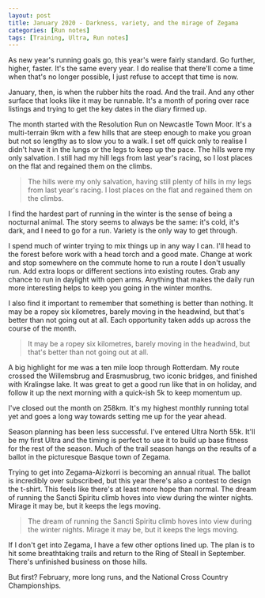 ```yaml
---
layout: post
title: January 2020 - Darkness, variety, and the mirage of Zegama
categories: [Run notes]
tags: [Training, Ultra, Run notes]
---
```

As new year's running goals go, this year's were fairly standard. Go further, higher, faster. It's the same every year. I do realise that there'll come a time when that's no longer possible, I just refuse to accept that time is now.

January, then, is when the rubber hits the road. And the trail. And any other surface that looks like it may be runnable. It's a month of poring over race listings and trying to get the key dates in the diary firmed up. 

The month started with the Resolution Run on Newcastle Town Moor. It's a multi-terrain 9km with a few hills that are steep enough to make you groan but not so lengthy as to slow you to a walk. I set off quick only to realise I didn't have it in the lungs or the legs to keep up the pace. The hills were my only salvation. I still had my hill legs from last year's racing, so I lost places on the flat and regained them on the climbs. 

>The hills were my only salvation, having still plenty of hills in my legs from last year's racing. I lost places on the flat and regained them on the climbs. 

I find the hardest part of running in the winter is the sense of being a nocturnal animal. The story seems to always be the same: it's cold, it's dark, and I need to go for a run. Variety is the only way to get through. 

I spend much of winter trying to mix things up in any way I can. I'll head to the forest before work with a head torch and a good mate. Change at work and stop somewhere on the commute home to run a route I don't usually run. Add extra loops or different sections into existing routes. Grab any chance to run in daylight with open arms. Anything that makes the daily run more interesting helps to keep you going in the winter months. 

I also find it important to remember that something is better than nothing. It may be a ropey six kilometres, barely moving in the headwind, but that's better than not going out at all. Each opportunity taken adds up across the course of the month.

>It may be a ropey six kilometres, barely moving in the headwind, but that's better than not going out at all.

A big highlight for me was a ten mile loop through Rotterdam. My route crossed the Willemsbrug and Erasmusbrug, two iconic bridges, and finished with Kralingse lake. It was great to get a good run like that in on holiday, and follow it up the next morning with a quick-ish 5k to keep momentum up.

I've closed out the month on 258km. It's my highest monthly running total yet and goes a long way towards setting me up for the year ahead.

Season planning has been less successful. I've entered Ultra North 55k. It'll be my first Ultra and the timing is perfect to use it to build up base fitness for the rest of the season. Much of the trail season hangs on the results of a ballot in the picturesque Basque town of Zegama.

Trying to get into Zegama-Aizkorri is becoming an annual ritual. The ballot is incredibly over subscribed, but this year there's also a contest to design the t-shirt. This feels like there's at least more hope than normal. The dream of running the Sancti Spiritu climb hoves into view during the winter nights. Mirage it may be, but it keeps the legs moving.

>The dream of running the Sancti Spiritu climb hoves into view during the winter nights. Mirage it may be, but it keeps the legs moving.

If I don't get into Zegama, I have a few other options lined up. The plan is to hit some breathtaking trails and return to the Ring of Steall in September. There's unfinished business on those hills.

But first? February, more long runs, and the National Cross Country Championships.
